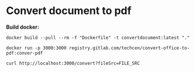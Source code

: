 # Convert document to pdf

**Build docker:**

```
docker build --pull --rm -f "Dockerfile" -t convertdocument:latest "."

docker run -p 3000:3000 registry.gitlab.com/techcen/convert-office-to-pdf:conver-pdf

curl http://localhost:3000/convert?fileSrc=FILE_SRC
```
